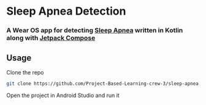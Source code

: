 # Sleep Apnea Detection
### A Wear OS app for detecting [Sleep Apnea](https://en.wikipedia.org/wiki/Sleep_apnea) written in Kotlin along with [Jetpack Compose](https://developer.android.com/jetpack/compose)

## Usage
Clone the repo
```sh
git clone https://github.com/Project-Based-Learning-crew-3/sleep-apnea.git
```

Open the project in Android Studio and run it

